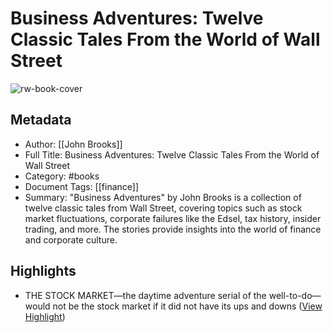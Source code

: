 # Business Adventures: Twelve Classic Tales From the World of Wall Street

![rw-book-cover](https://readwise-assets.s3.amazonaws.com/media/uploaded_book_covers/profile_1050896/SToNe5MZm-GY78lMblwjNQzNftePVWxonJ08drFxBEo-cover-cover.jpeg)

## Metadata
- Author: [[John Brooks]]
- Full Title: Business Adventures: Twelve Classic Tales From the World of Wall Street
- Category: #books
- Document Tags: [[finance]] 
- Summary: "Business Adventures" by John Brooks is a collection of twelve classic tales from Wall Street, covering topics such as stock market fluctuations, corporate failures like the Edsel, tax history, insider trading, and more. The stories provide insights into the world of finance and corporate culture.

## Highlights
- THE STOCK MARKET—the daytime adventure serial of the well-to-do—would not be the stock market if it did not have its ups and downs ([View Highlight](https://read.readwise.io/read/01ht3nqvmm0eg5fwzptf9z168y))

